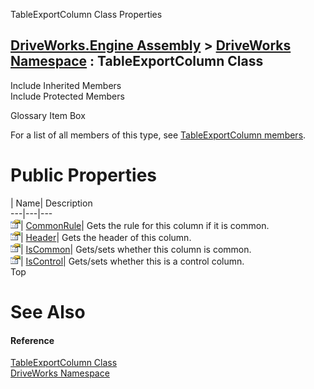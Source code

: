 TableExportColumn Class Properties   
  
[DriveWorks.Engine Assembly](topic2156.md) > [DriveWorks Namespace](topic2159.md) : TableExportColumn Class  
---  
  
Include Inherited Members    
Include Protected Members    


Glossary Item Box

For a list of all members of this type, see [TableExportColumn members](topic5569.md).

# Public Properties

| Name| Description  
---|---|---  
![Public Property](dotnetimages/publicProperty.gif)| [CommonRule](topic5574.md)| Gets the rule for this column if it is common.   
![Public Property](dotnetimages/publicProperty.gif)| [Header](topic5575.md)| Gets the header of this column.   
![Public Property](dotnetimages/publicProperty.gif)| [IsCommon](topic5576.md)| Gets/sets whether this column is common.   
![Public Property](dotnetimages/publicProperty.gif)| [IsControl](topic5577.md)| Gets/sets whether this is a control column.   
Top

# See Also

#### Reference

[TableExportColumn Class](topic5568.md)   
[DriveWorks Namespace](topic2159.md)


